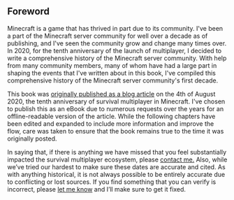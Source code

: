 ## Foreword

Minecraft is a game that has thrived in part due to its community. I've been a part of the Minecraft server community for well over a decade as of publishing, and I've seen the community grow and change many times over. In 2020, for the tenth anniversary of the launch of multiplayer, I decided to write a comprehensive history of the Minecraft server community. With help from many community members, many of whom have had a large part in shaping the events that I've written about in this book, I've compiled this comprehensive history of the Minecraft server community's first decade.

This book was [originally published as a blog article](https://madelinemiller.dev/blog/decade-of-minecraft-multiplayer/) on the 4th of August 2020, the tenth anniversary of survival multiplayer in Minecraft. I've chosen to publish this as an eBook due to numerous requests over the years for an offline-readable version of the article. While the following chapters have been edited and expanded to include more information and improve the flow, care was taken to ensure that the book remains true to the time it was originally posted.

In saying that, if there is anything we have missed that you feel substantially impacted the survival multiplayer ecosystem, please [contact me.](https://madelinemiller.dev/contact/) Also, while we’ve tried our hardest to make sure these dates are accurate and cited. As with anything historical, it is not always possible to be entirely accurate due to conflicting or lost sources. If you find something that you can verify is incorrect, please [let me know](https://madelinemiller.dev/contact/) and I’ll make sure to get it fixed.
